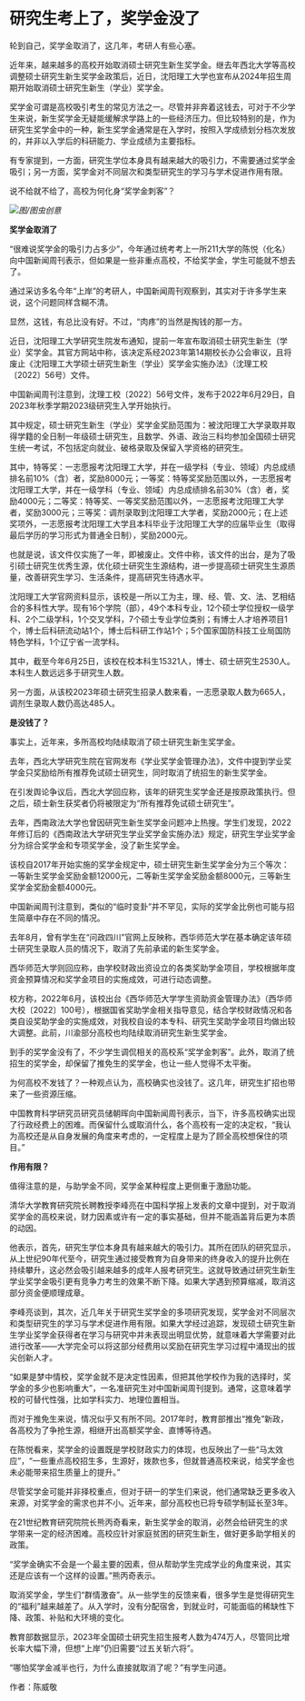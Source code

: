 

# 研究生考上了，奖学金没了

轮到自己，奖学金取消了，这几年，考研人有些心塞。

近年来，越来越多的高校开始取消硕士研究生新生奖学金。继去年西北大学等高校调整硕士研究生新生奖学金政策后，近日，沈阳理工大学也宣布从2024年招生周期开始取消硕士研究生新生（学业）奖学金。

奖学金可谓是高校吸引考生的常见方法之一。尽管并非奔着这钱去，可对于不少学生来说，新生奖学金无疑能缓解求学路上的一些经济压力。但比较特别的是，作为研究生奖学金中的一种，新生奖学金通常是在入学时，按照入学成绩划分档次发放的，并非以入学后的科研能力、学业成绩为主要指标。

有专家提到，一方面，研究生学位本身具有越来越大的吸引力，不需要通过奖学金吸引；另一方面，奖学金对不同层次和类型研究生的学习与学术促进作用有限。

说不给就不给了，高校为何化身“奖学金刺客”？

![](https://inews.gtimg.com/news_bt/O4MecDIibbODM73tlNenor-TbgyAa72348VztF6CHSfTQAA/1000)_图/图虫创意_

**奖学金取消了**

“很难说奖学金的吸引力占多少”，今年通过统考考上一所211大学的陈悦（化名）向中国新闻周刊表示，但如果是一些非重点高校，不给奖学金，学生可能就不想去了。

通过采访多名今年“上岸”的考研人，中国新闻周刊观察到，其实对于许多学生来说，这个问题同样含糊不清。

显然，这钱，有总比没有好。不过，“肉疼”的当然是掏钱的那一方。

近日，沈阳理工大学研究生院发布通知，提前一年宣布取消硕士研究生新生（学业）奖学金。其官方网站中称，该决定系经2023年第14期校长办公会审议，且将废止《沈阳理工大学硕士研究生新生（学业）奖学金实施办法》（沈理工校〔2022〕56号）文件。

中国新闻周刊注意到，沈理工校〔2022〕56号文件，发布于2022年6月29日，自2023年秋季学期2023级研究生入学开始执行。

其中规定，硕士研究生新生（学业）奖学金奖励范围为：被沈阳理工大学录取并取得学籍的全日制一年级硕士研究生，且数学、外语、政治三科均参加全国硕士研究生统一考试，不包括定向就业、破格录取及保留入学资格的研究生。

其中，特等奖：一志愿报考沈阳理工大学，并在一级学科（专业、领域）内总成绩排名前10%（含）者，奖励8000元；一等奖：特等奖奖励范围以外，一志愿报考沈阳理工大学，并在一级学科（专业、领域）内总成绩排名前30%（含）者，奖励4000元；二等奖：特等奖、一等奖奖励范围以外，一志愿报考沈阳理工大学者，奖励3000元；三等奖：调剂录取到沈阳理工大学者，奖励2000元；在上述奖项外，一志愿报考沈阳理工大学且本科毕业于沈阳理工大学的应届毕业生（取得最后学历的学习形式为普通全日制），奖励2000元。

也就是说，该文件仅实施了一年，即被废止。文件中称，该文件的出台，是为了吸引硕士研究生优秀生源，优化硕士研究生生源结构，进一步提高硕士研究生生源质量，改善研究生学习、生活条件，提高研究生待遇水平。

沈阳理工大学官网资料显示，该校是一所以工为主，理、经、管、文、法、艺相结合的多科性大学。现有16个学院（部），49个本科专业，12个硕士学位授权一级学科、2个二级学科，1个交叉学科，7个硕士专业学位类别；有博士人才培养项目1个，博士后科研流动站1个，博士后科研工作站1个；5个国家国防科技工业局国防特色学科，1个辽宁省一流学科。

其中，截至今年6月25日，该校在校本科生15321人，博士、硕士研究生2530人。本科生人数远远多于研究生人数。

另一方面，从该校2023年硕士研究生招录人数来看，一志愿录取人数为665人，调剂生录取人数仍高达485人。

**是没钱了？**

事实上，近年来，多所高校均陆续取消了硕士研究生新生奖学金。

去年，西北大学研究生院在官网发布《学业奖学金管理办法》，文件中提到学业奖学金只奖励给所有推荐免试硕士研究生，同时取消了统招生的新生奖学金。

在引发舆论争议后，西北大学回应称，该年的研究生奖学金还是按原政策执行。但之后，硕士新生获奖者仍将被限定为“所有推荐免试硕士研究生”。

去年，西南政法大学也曾因研究生新生奖学金问题冲上热搜。学生们发现，2022年修订后的《西南政法大学研究生学业奖学金实施办法》规定，研究生学业奖学金分为综合奖学金和专项奖学金，没了新生奖学金。

该校自2017年开始实施的奖学金规定中，硕士研究生新生奖学金分为三个等次：一等新生奖学金奖励金额12000元，二等新生奖学金奖励金额8000元，三等新生奖学金奖励金额4000元。

中国新闻周刊注意到，类似的“临时变卦”并不罕见，实际的奖学金比例也可能与招生简章中存在不同的情况。

去年8月，曾有学生在“问政四川”官网上反映称，西华师范大学在基本确定该年硕士研究生录取人员的情况下，取消了先前承诺的新生奖学金。

西华师范大学则回应称，由学校财政出资设立的各类奖助学金项目，学校根据年度资金预算情况和奖学金项目的实施成效，可进行动态调整。

校方称，2022年6月，该校出台《西华师范大学学生资助资金管理办法》（西华师大校〔2022〕100号），根据国省奖助学金相关指导意见，结合学校财政情况和各类自设奖助学金的实施成效，对我校自设的本专科、研究生奖助学金项目均做出较大调整。此前，川渝部分高校也均陆续取消研究生新生奖学金。

到手的奖学金没有了，不少学生调侃相关的高校系“奖学金刺客”。此外，取消了统招生的奖学金，却保留了推免生的奖学金，也让一些人觉得不太平衡。

为何高校不发钱了？一种观点认为，高校确实也没钱了。这几年，研究生扩招也带来了一些资源压缩。

中国教育科学研究员研究员储朝晖向中国新闻周刊表示，当下，许多高校确实出现了行政经费上的困难。而保留什么或取消什么，各个高校有一定的决定权，“我认为高校还是从自身发展的角度来考虑的，一定程度上是为了顾全高校想保住的项目。”

**作用有限？**

值得注意的是，与助学金不同，奖学金某种程度上更侧重于激励功能。

清华大学教育研究院长聘教授李峰亮在中国科学报上发表的文章中提到，对于取消奖学金的高校来说，财力因素或许有一定的事实基础，但并不能涵盖背后更为本质的动因。

他表示，首先，研究生学位本身具有越来越大的吸引力。其所在团队的研究显示，从上世纪90年代至今，研究生通过接受教育为自身带来的终身收入的提升比例在持续攀升，这必然会吸引越来越多的成年人报考研究生。这就导致通过研究生新生学业奖学金吸引更有竞争力考生的效果不断下降。如果大学遇到预算缩减，取消这部分资金便顺理成章。

李峰亮谈到，其次，近几年关于研究生奖学金的多项研究发现，奖学金对不同层次和类型研究生的学习与学术促进作用有限。如果大学经过追踪，发现硕士研究生新生学业奖学金获得者在学习与研究中并未表现出明显优势，就意味着大学需要对此进行改革——大学完全可以将这部分经费用以奖励在研究生学习过程中涌现出的拔尖创新人才。

“如果是梦中情校，奖学金就不是决定性因素，但把其他学校作为我的选择时，奖学金的多少也影响重大”，一名准研究生对中国新闻周刊提到。通常，这意味着学校的可替代性强，比如学科实力、地理位置相当。

而对于推免生来说，情况似乎又有所不同。2017年时，教育部推出“推免”新政，各高校为了争抢生源，相继开出高额奖学金、直博等待遇。

在陈悦看来，奖学金的设置既是学校财政实力的体现，也反映出了一些“马太效应”，“一些重点高校招生多，生源好，拨款也多，但就普通高校来说，给奖学金也未必能带来招生质量上的提升。”

尽管奖学金可能并非择校重点，但对于研一的学生们来说，他们通常缺乏更多收入来源，对奖学金的需求也并不小。近年来，部分高校也已将专硕学制延长至3年。

在21世纪教育研究院院长熊丙奇看来，新生奖学金的取消，必然会给研究生的求学带来一定的经济困难。高校应针对家庭贫困的研究生新生，做好更多助学相关的政策。

“奖学金确实不会是一个最主要的因素，但从帮助学生完成学业的角度来说，其实还是应该有一个这样的设置。”熊丙奇表示。

取消奖学金，学生们“群情激奋”。从一些学生的反馈来看，很多学生是觉得研究生的“福利”越来越差了。从入学时，没有分配宿舍，到就业时，可能面临的稀缺性下降、政策、补贴和大环境的变化。

教育部数据显示，2023年全国硕士研究生招生报考人数为474万人，尽管同比增长率大幅下滑，但想“上岸”仍旧需要“过五关斩六将”。

“哪怕奖学金减半也行，为什么直接就取消了呢？”有学生问道。

作者：陈威敬

